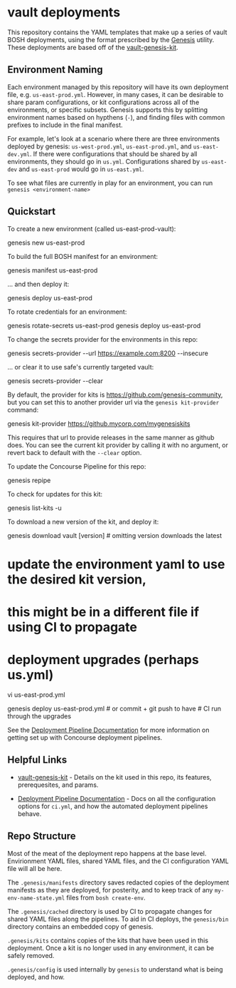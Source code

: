 vault deployments
==============================

This repository contains the YAML templates that make up a series of
vault BOSH deployments, using the format prescribed by the
[Genesis][1] utility. These deployments are based off of the
[vault-genesis-kit][2].

Environment Naming
------------------

Each environment managed by this repository will have its own
deployment file, e.g. `us-east-prod.yml`. However, in many cases,
it can be desirable to share param configurations, or kit configurations
across all of the environments, or specific subsets. Genesis supports
this by splitting environment names based on hypthens (`-`), and finding
files with common prefixes to include in the final manifest.

For example, let's look at a scenario where there are three environments
deployed by genesis: `us-west-prod.yml`, `us-east-prod.yml`, and `us-east-dev.yml`.
If there were configurations that should be shared by all environments,
they should go in `us.yml`. Configurations shared by `us-east-dev` and `us-east-prod`
would go in `us-east.yml`.

To see what files are currently in play for an environment, you can run
`genesis <environment-name>`

Quickstart
----------

To create a new environment (called us-east-prod-vault):

  genesis new us-east-prod

To build the full BOSH manifest for an environment:

  genesis manifest us-east-prod

... and then deploy it:

  genesis deploy us-east-prod

To rotate credentials for an environment:

  genesis rotate-secrets us-east-prod
  genesis deploy us-east-prod

To change the secrets provider for the environments in this repo:

  genesis secrets-provider --url https://example.com:8200 --insecure

... or clear it to use safe's currently targeted vault:

  genesis secrets-provider --clear

By default, the provider for kits is https://github.com/genesis-community, but
you can set this to another provider url via the `genesis kit-provider`
command:

  genesis kit-provider https://github.mycorp.com/mygenesiskits

This requires that url to provide releases in the same manner as github does.
You can see the current kit provider by calling it with no argument, or revert
back to default with the `--clear` option.

To update the Concourse Pipeline for this repo:

  genesis repipe

To check for updates for this kit:

  genesis list-kits -u

To download a new version of the kit, and deploy it:

  genesis download vault [version] # omitting version downloads the latest

  # update the environment yaml to use the desired kit version,
  # this might be in a different file if using CI to propagate
  # deployment upgrades (perhaps us.yml)
  vi us-east-prod.yml

  genesis deploy us-east-prod.yml     # or commit + git push to have
                                      # CI run through the upgrades

See the [Deployment Pipeline Documentation][3] for more
information on getting set up with Concourse deployment pipelines.

Helpful Links
-------------

- [vault-genesis-kit][2] - Details on the kit used in this repo,
  its features, prerequesites, and params.

- [Deployment Pipeline Documentation][3] - Docs on all the
  configuration options for `ci.yml`, and how the automated
  deployment pipelines behave.

[1]: https://github.com/starkandwayne/genesis
[2]: https://github.com/genesis-community/vault-genesis-kit
[3]: https://github.com/starkandwayne/genesis/blob/master/docs/PIPELINES.md

Repo Structure
--------------

Most of the meat of the deployment repo happens at the base level.
Envirionment YAML files, shared YAML files, and the CI
configuration YAML file will all be here.

The `.genesis/manifests` directory saves redacted copies of the
deployment manifests as they are deployed, for posterity, and to
keep track of any `my-env-name-state.yml` files from `bosh create-env`.

The `.genesis/cached` directory is used by CI to propagate changes
for shared YAML files along the pipelines. To aid in CI deploys, the
`genesis/bin` directory contains an embedded copy of genesis.

`.genesis/kits` contains copies of the kits that have been used in
this deployment. Once a kit is no longer used in any environment,
it can be safely removed.

`.genesis/config` is used internally by `genesis` to understand
what is being deployed, and how.
